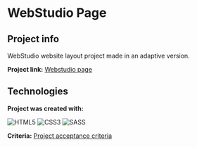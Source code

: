 # WebStudio Page

## Project info
WebStudio website layout project made in an adaptive version.

**Project link:** [Webstudio page](https://dawidmarek95x.github.io/goit-markup-hw-08/)
## Technologies
**Project was created with:**

![HTML5](https://img.shields.io/badge/html5-%23E34F26.svg?style=for-the-badge&logo=html5&logoColor=white) ![CSS3](https://img.shields.io/badge/css3-%231572B6.svg?style=for-the-badge&logo=css3&logoColor=white) ![SASS](https://img.shields.io/badge/SASS-hotpink.svg?style=for-the-badge&logo=SASS&logoColor=white)

**Criteria:**
[Project acceptance criteria](https://github.com/goitacademy/html-css-homework/blob/master/8-responsive/README.en.md)
